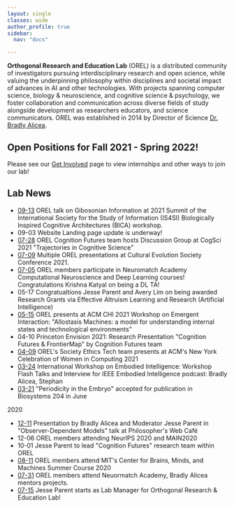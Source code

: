 ```yaml
---
layout: single
classes: wide
author_profile: true
sidebar:
  nav: "docs"

---  
```


**Orthogonal Research and Education Lab** (OREL) is a distributed community of investigators pursuing interdisciplinary research and open science, while valuing the underpinning philosophy within disciplines and societal impact of advances in AI and other technologies. With projects spanning computer science, biology & neuroscience, and cognitive science & psychology, we foster collaboration and communication across diverse fields of study alongside development as researchers educators, and science communicators. OREL was established in 2014 by Director of Science [Dr. Bradly Alicea](http://bradly-alicea.weebly.com/). 

## Open Positions for Fall 2021 - Spring 2022!
Please see our [Get Involved](https://orel-group.github.io/join/) page to view internships and other ways to join our lab! 

## Lab News 
- [09-13](https://summit-2021.is4si.org/schedule/apc-schedule) OREL talk on Gibosonian Information at 2021 Summit of the International Society for the Study of Information (IS4SI) Biologically Inspired Cognitive Architectures (BICA) workshop. 
- 09-03 Website Landing page update is underway!
- [07-28](https://cognitivesciencesociety.org/cogsci-affinity-discussion-groups/) OREL Cognition Futures team hosts Discussion Group at CogSci 2021 "Trajectories in Cognitive Science"
- [07-09](https://culturalevolutionsociety.org/) Multiple OREL presentations at Cultural Evolution Society Conference 2021.
- [07-05](https://academy.neuromatch.io/) OREL members participate in Neuromatch Academy Computational Neuroscience and Deep Learning courses! Congratulations Krishna Katyal on being a DL TA!
 - 05-17 Congratualtions Jesse Parent and Avery Lim on being awarded Research Grants via Effective Altruism Learning and Research (Artificial Intelligence)
- [05-15](https://emergentinteraction.github.io/) OREL presents at ACM CHI 2021 Workshop on Emergent Interaction: "Allostasis Machines: a model for understanding internal states and technological environments"
- 04-10 Princeton Envision 2021: Research Presentation "Cognition Futures & FrontierMap" by Cognition Futures team
- [04-09](https://twitter.com/JesParent/status/1379489919228379136) OREL's Society Ethics Tech team presents at ACM's New York Celebration of Women in Computing 2021
- [03-24](https://www.researchgate.net/publication/350357270_Frontier_Map_and_Cognition_Futures_Embodied_Intelligence_A_Survey_of_Computational_Models_of_Cognition) International Workshop on Embodied Intelligence: Workshop Flash Talks and Interview for IEEE Embodied Intelligence podcast: Bradly Alicea, Stephan 
- [03-21](https://www.sciencedirect.com/science/article/abs/pii/S0303264721000629) "Periodicity in the Embryo" accepted for publication in Biosystems 204 in June

2020
- [12-11](https://medium.com/orel-group/observer-dependent-models-a-talk-at-the-philosophers-web-cafe-4c503cd47778) Presentation by Bradly Alicea and Moderator Jesse Parent in "Observer-Dependent Models" talk at Philosopher's Web Café
- 12-06 OREL members attending NeurIPS 2020 and MAIN2020
- 10-01 Jesse Parent to lead "Cognition Futures" research team within OREL
- [08-11](https://cbmm.mit.edu/summer-school/2020/attendees) OREL members attend MIT's Center for Brains, Minds, and Machines Summer Course 2020
- [07-31](https://github.com/jesparent/Proposal-Materials/tree/master/Neuromatch) OREL members attend Neuormatch Academy, Bradly Alicea mentors projects.
- [07-15](https://orthogonal-research.weebly.com/) Jesse Parent starts as Lab Manager for Orthogonal Research & Education Lab!

